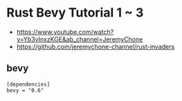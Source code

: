 
# Rust Bevy Tutorial 1 ~ 3
- https://www.youtube.com/watch?v=Yb3vInxzKGE&ab_channel=JeremyChone
- https://github.com/jeremychone-channel/rust-invaders




## bevy
```
[dependencies]
bevy = "0.6"
```